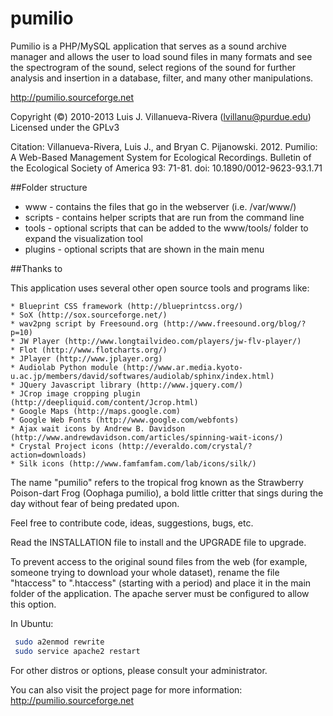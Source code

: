 pumilio
=======

Pumilio is a PHP/MySQL application that serves as a sound archive manager
 and allows the user to load sound files in many formats and see the
 spectrogram of the sound, select regions of the sound for further
 analysis and insertion in a database, filter, and many other manipulations.

http://pumilio.sourceforge.net

Copyright (©) 2010-2013 Luis J. Villanueva-Rivera (lvillanu@purdue.edu)
Licensed under the GPLv3

Citation: Villanueva-Rivera, Luis J., and Bryan C. Pijanowski. 2012.
 Pumilio: A Web-Based Management System for Ecological Recordings.
 Bulletin of the Ecological Society of America 93: 71-81.
 doi: 10.1890/0012-9623-93.1.71

##Folder structure

* www - contains the files that go in the webserver (i.e. /var/www/)
* scripts - contains helper scripts that are run from the command line
* tools - optional scripts that can be added to the www/tools/ folder to expand the visualization tool
* plugins - optional scripts that are shown in the main menu

##Thanks to

This application uses several other open source tools and programs like:

    * Blueprint CSS framework (http://blueprintcss.org/)
    * SoX (http://sox.sourceforge.net/)
    * wav2png script by Freesound.org (http://www.freesound.org/blog/?p=10)
    * JW Player (http://www.longtailvideo.com/players/jw-flv-player/)
    * Flot (http://www.flotcharts.org/)
    * JPlayer (http://www.jplayer.org)
    * Audiolab Python module (http://www.ar.media.kyoto-u.ac.jp/members/david/softwares/audiolab/sphinx/index.html)
    * JQuery Javascript library (http://www.jquery.com/)
    * JCrop image cropping plugin (http://deepliquid.com/content/Jcrop.html)
    * Google Maps (http://maps.google.com)
    * Google Web Fonts (http://www.google.com/webfonts)
    * Ajax wait icons by Andrew B. Davidson (http://www.andrewdavidson.com/articles/spinning-wait-icons/)
    * Crystal Project icons (http://everaldo.com/crystal/?action=downloads)
    * Silk icons (http://www.famfamfam.com/lab/icons/silk/)

The name "pumilio" refers to the tropical frog known as the Strawberry Poison-dart
 Frog (Oophaga pumilio), a bold little critter that sings during the day without
 fear of being predated upon.

Feel free to contribute code, ideas, suggestions, bugs, etc.

Read the INSTALLATION file to install and the UPGRADE file to upgrade.

To prevent access to the original sound files from the web (for example, someone trying to 
 download your whole dataset), rename the file "htaccess" to ".htaccess" (starting with a period)
 and place it in the main folder of the application.
 The apache server must be configured to allow this option. 

 In Ubuntu:
 ```bash
  sudo a2enmod rewrite
  sudo service apache2 restart
  ```
 For other distros or options, please consult your administrator.
 
You can also visit the project page for more information: 
 http://pumilio.sourceforge.net

